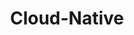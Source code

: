 ---
title: "Cloud-Native"
description: "Learn the fundamentals of cloud-native technologies, including Kubernetes, microservices, and containerization."
banner: "images/exoscale-icon.png"
weight: 4
tags: [cloud, containers]
level: "beginner"
categories: [exoscale,kubernetes]
---